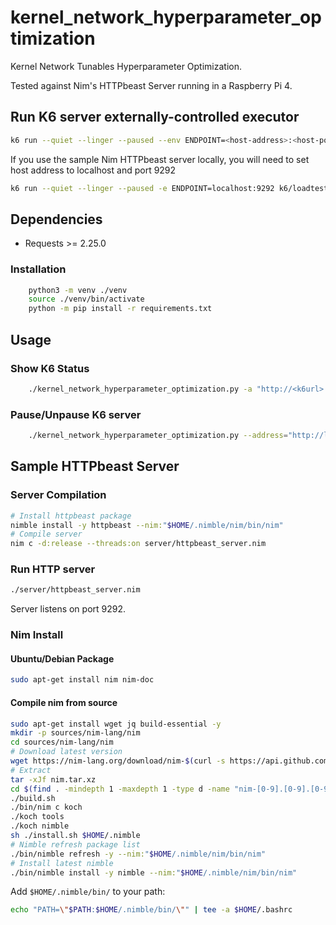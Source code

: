 # kernel_network_hyperparameter_optimization

Kernel Network Tunables Hyperparameter Optimization.

Tested against Nim's HTTPbeast Server running in a Raspberry Pi 4.

## Run K6 server externally-controlled executor

```sh
k6 run --quiet --linger --paused --env ENDPOINT=<host-address>:<host-port> k6/loadtest_server.js
```

If you use the sample Nim HTTPbeast server locally, you will need to set host address to localhost and port 9292

```sh
k6 run --quiet --linger --paused -e ENDPOINT=localhost:9292 k6/loadtest_server.js
```

## Dependencies

- Requests >= 2.25.0

### Installation

```sh
    python3 -m venv ./venv
    source ./venv/bin/activate
    python -m pip install -r requirements.txt
```

## Usage

### Show K6 Status

```sh
    ./kernel_network_hyperparameter_optimization.py -a "http://<k6url>:<k6port>" --status
```

### Pause/Unpause K6 server

```sh
    ./kernel_network_hyperparameter_optimization.py --address="http://localhost:6565" --[un]pause
```

## Sample HTTPbeast Server

### Server Compilation

```sh
# Install httpbeast package
nimble install -y httpbeast --nim:"$HOME/.nimble/nim/bin/nim"
# Compile server
nim c -d:release --threads:on server/httpbeast_server.nim
```

### Run HTTP server

```sh
./server/httpbeast_server.nim
```

Server listens on port 9292.

### Nim Install

#### Ubuntu/Debian Package

```sh
sudo apt-get install nim nim-doc
```

#### Compile nim from source

```sh
sudo apt-get install wget jq build-essential -y
mkdir -p sources/nim-lang/nim
cd sources/nim-lang/nim
# Download latest version
wget https://nim-lang.org/download/nim-$(curl -s https://api.github.com/repos/nim-lang/Nim/tags | jq '.[0].name' | tr -d '"' | tr -d 'v').tar.xz -O nim.tar.xz
# Extract
tar -xJf nim.tar.xz
cd $(find . -mindepth 1 -maxdepth 1 -type d -name "nim-[0-9].[0-9].[0-9]" -exec ls -td {} +)
./build.sh
./bin/nim c koch
./koch tools
./koch nimble
sh ./install.sh $HOME/.nimble
# Nimble refresh package list
./bin/nimble refresh -y --nim:"$HOME/.nimble/nim/bin/nim"
# Install latest nimble
./bin/nimble install -y nimble --nim:"$HOME/.nimble/nim/bin/nim"
```

Add `$HOME/.nimble/bin/` to your path:

```sh
echo "PATH=\"$PATH:$HOME/.nimble/bin/\"" | tee -a $HOME/.bashrc
```
